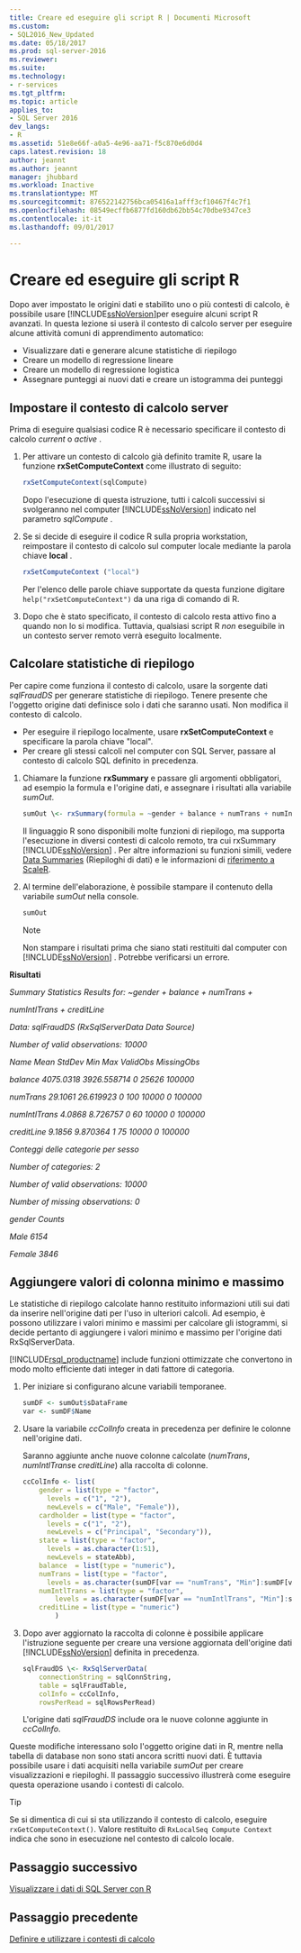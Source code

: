 ```yaml
---
title: Creare ed eseguire gli script R | Documenti Microsoft
ms.custom:
- SQL2016_New_Updated
ms.date: 05/18/2017
ms.prod: sql-server-2016
ms.reviewer: 
ms.suite: 
ms.technology:
- r-services
ms.tgt_pltfrm: 
ms.topic: article
applies_to:
- SQL Server 2016
dev_langs:
- R
ms.assetid: 51e8e66f-a0a5-4e96-aa71-f5c870e6d0d4
caps.latest.revision: 18
author: jeannt
ms.author: jeannt
manager: jhubbard
ms.workload: Inactive
ms.translationtype: MT
ms.sourcegitcommit: 876522142756bca05416a1afff3cf10467f4c7f1
ms.openlocfilehash: 08549ecffb6877fd160db62bb54c70dbe9347ce3
ms.contentlocale: it-it
ms.lasthandoff: 09/01/2017

---
```

# <a name="create-and-run-r-scripts"></a>Creare ed eseguire gli script R

Dopo aver impostato le origini dati e stabilito uno o più contesti di calcolo, è possibile usare [!INCLUDE[ssNoVersion](../../includes/ssnoversion-md.md)]per eseguire alcuni script R avanzati.  In questa lezione si userà il contesto di calcolo server per eseguire alcune attività comuni di apprendimento automatico:

- Visualizzare dati e generare alcune statistiche di riepilogo
- Creare un modello di regressione lineare
- Creare un modello di regressione logistica
- Assegnare punteggi ai nuovi dati e creare un istogramma dei punteggi

## <a name="change-compute-context-to-the-server"></a>Impostare il contesto di calcolo server

Prima di eseguire qualsiasi codice R è necessario specificare il contesto di calcolo *current* o *active* .

1. Per attivare un contesto di calcolo già definito tramite R, usare la funzione **rxSetComputeContext** come illustrato di seguito:
  
    ```R
    rxSetComputeContext(sqlCompute)
    ```
  
    Dopo l'esecuzione di questa istruzione, tutti i calcoli successivi si svolgeranno nel computer [!INCLUDE[ssNoVersion](../../includes/ssnoversion-md.md)] indicato nel parametro *sqlCompute* .
  
2. Se si decide di eseguire il codice R sulla propria workstation, reimpostare il contesto di calcolo sul computer locale mediante la parola chiave  **local** .
  
    ```R
    rxSetComputeContext ("local")
    ```
  
    Per l'elenco delle parole chiave supportate da questa funzione digitare `help("rxSetComputeContext")` da una riga di comando di R.
  
3. Dopo che è stato specificato, il contesto di calcolo resta attivo fino a quando non lo si modifica. Tuttavia, qualsiasi script R *non* eseguibile in un contesto server remoto verrà eseguito localmente.

## <a name="compute-summary-statistics"></a>Calcolare statistiche di riepilogo

Per capire come funziona il contesto di calcolo, usare la sorgente dati *sqlFraudDS* per generare statistiche di riepilogo.  Tenere presente che l'oggetto origine dati definisce solo i dati che saranno usati. Non modifica il contesto di calcolo.

+ Per eseguire il riepilogo localmente, usare **rxSetComputeContext** e specificare la parola chiave "local".
+ Per creare gli stessi calcoli nel computer con SQL Server, passare al contesto di calcolo SQL definito in precedenza.

1. Chiamare la funzione **rxSummary** e passare gli argomenti obbligatori, ad esempio la formula e l'origine dati, e assegnare i risultati alla variabile *sumOut*.
  
    ```R
    sumOut \<- rxSummary(formula = ~gender + balance + numTrans + numIntlTrans + creditLine, data = sqlFraudDS)
    ```
  
    Il linguaggio R sono disponibili molte funzioni di riepilogo, ma supporta l'esecuzione in diversi contesti di calcolo remoto, tra cui rxSummary [!INCLUDE[ssNoVersion](../../includes/ssnoversion-md.md)] .  Per altre informazioni su funzioni simili, vedere [Data Summaries](https://msdn.microsoft.com/microsoft-r/scaler-user-guide-data-summaries) (Riepiloghi di dati) e le informazioni di [riferimento a ScaleR](https://msdn.microsoft.com/microsoft-r/scaler/scaler).
  
2. Al termine dell'elaborazione, è possibile stampare il contenuto della variabile *sumOut* nella console.
  
    ```R
    sumOut
    ```
  
    > [!NOTE]
    > Non stampare i risultati prima che siano stati restituiti dal computer con [!INCLUDE[ssNoVersion](../../includes/ssnoversion-md.md)] . Potrebbe verificarsi un errore.


**Risultati**

*Summary Statistics Results for: ~gender + balance + numTrans +*

 *numIntlTrans + creditLine*

 *Data: sqlFraudDS (RxSqlServerData Data Source)*

 *Number of valid observations: 10000*

 *Name  Mean    StdDev  Min Max ValidObs    MissingObs*

 *balance       4075.0318 3926.558714            0   25626 100000*

 *numTrans        29.1061   26.619923 0     100 10000    0           100000*

 *numIntlTrans     4.0868    8.726757 0      60 10000    0           100000*

 *creditLine 9.1856 9.870364 1 75 10000 0 100000*

 *Conteggi delle categorie per sesso*

 *Number of categories: 2*

 *Number of valid observations: 10000*

 *Number of missing observations: 0*

 *gender Counts*

 *Male   6154*

  *Female 3846*

## <a name="add-maximum-and-minimum-values"></a>Aggiungere valori di colonna minimo e massimo

Le statistiche di riepilogo calcolate hanno restituito informazioni utili sui dati da inserire nell'origine dati per l'uso in ulteriori calcoli. Ad esempio, è possono utilizzare i valori minimo e massimi per calcolare gli istogrammi, si decide pertanto di aggiungere i valori minimo e massimo per l'origine dati RxSqlServerData.

[!INCLUDE[rsql_productname](../../includes/rsql-productname-md.md)] include funzioni ottimizzate che convertono in modo molto efficiente dati integer in dati fattore di categoria.

1. Per iniziare si configurano alcune variabili temporanee.
  
    ```R
    sumDF <- sumOut$sDataFrame
    var <- sumDF$Name
    ```
  
2. Usare la variabile *ccColInfo* creata in precedenza per definire le colonne nell'origine dati.
  
    Saranno aggiunte anche nuove colonne calcolate (*numTrans*, *numIntlTrans*e *creditLine*) alla raccolta di colonne.
  
    ```R 
    ccColInfo <- list(
        gender = list(type = "factor",
          levels = c("1", "2"), 
          newLevels = c("Male", "Female")),
        cardholder = list(type = "factor",
          levels = c("1", "2"), 
          newLevels = c("Principal", "Secondary")), 
        state = list(type = "factor", 
          levels = as.character(1:51), 
          newLevels = stateAbb), 
        balance  = list(type = "numeric"),
        numTrans = list(type = "factor", 
          levels = as.character(sumDF[var == "numTrans", "Min"]:sumDF[var == "numTrans", "Max"])),
        numIntlTrans = list(type = "factor",  
            levels = as.character(sumDF[var == "numIntlTrans", "Min"]:sumDF[var =="numIntlTrans", "Max"])),
        creditLine = list(type = "numeric")
            )
    ```
  
3. Dopo aver aggiornato la raccolta di colonne è possibile applicare l'istruzione seguente per creare una versione aggiornata dell'origine dati [!INCLUDE[ssNoVersion](../../includes/ssnoversion-md.md)] definita in precedenza.
  
    ```R
    sqlFraudDS \<- RxSqlServerData(
        connectionString = sqlConnString,
        table = sqlFraudTable,
        colInfo = ccColInfo,
        rowsPerRead = sqlRowsPerRead)
    ```
  
    L'origine dati *sqlFraudDS* include ora le nuove colonne aggiunte in *ccColInfo*.
  
  Queste modifiche interessano solo l'oggetto origine dati in R, mentre nella tabella di database non sono stati ancora scritti nuovi dati. È tuttavia possibile usare i dati acquisiti nella variabile *sumOut* per creare visualizzazioni e riepiloghi. Il passaggio successivo illustrerà come eseguire questa operazione usando i contesti di calcolo.

> [!TIP]
> Se si dimentica di cui si sta utilizzando il contesto di calcolo, eseguire `rxGetComputeContext()`.  Valore restituito di `RxLocalSeq Compute Context` indica che sono in esecuzione nel contesto di calcolo locale.

## <a name="next-step"></a>Passaggio successivo

[Visualizzare i dati di SQL Server con R](../../advanced-analytics/tutorials/deepdive-visualize-sql-server-data-using-r.md)

## <a name="previous-step"></a>Passaggio precedente

[Definire e utilizzare i contesti di calcolo](../../advanced-analytics/tutorials/deepdive-define-and-use-compute-contexts.md)


